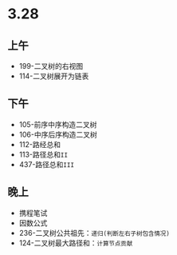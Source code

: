 # 3.28

## 上午

- 199-二叉树的右视图
- 114-二叉树展开为链表

## 下午

- 105-前序中序构造二叉树
- 106-中序后序构造二叉树
- 112-路经总和
- 113-路径总和`II`
- 437-路径总和`III`

## 晚上

- 携程笔试
- 因数公式
- 236-二叉树公共祖先：`递归(判断左右子树包含情况)`
- 124-二叉树最大路径和：`计算节点贡献`

